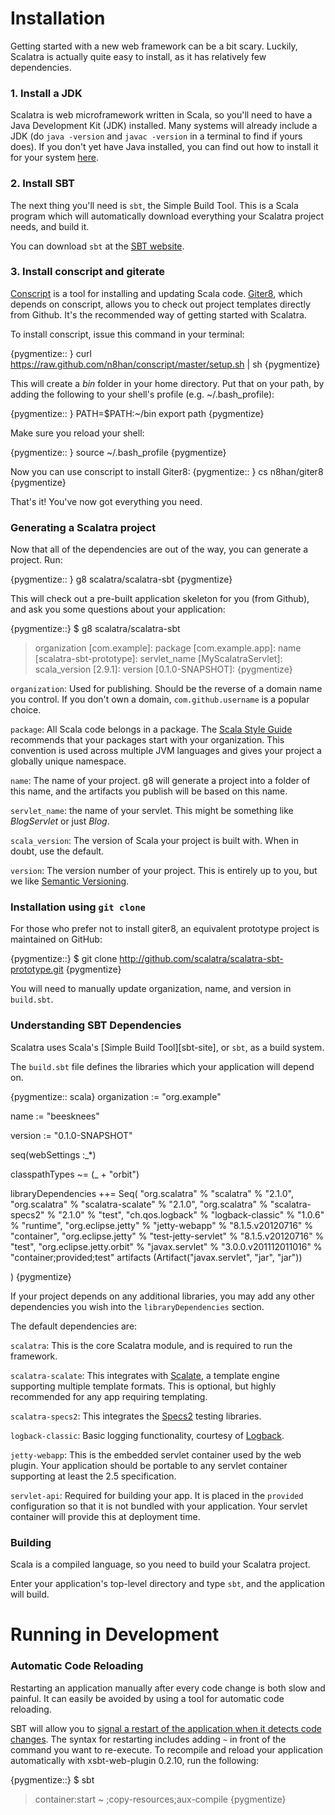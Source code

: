 Installation
============

Getting started with a new web framework can be a bit scary. Luckily, Scalatra 
is actually quite easy to install, as it has relatively few dependencies.

### 1. Install a JDK
 
Scalatra is web microframework written in Scala, so you'll need to have a 
Java Development Kit (JDK) installed. Many systems will already include 
a JDK (do `java -version` and `javac -version` in a terminal to find if yours 
does). If you don't yet have Java installed, you can find out how to install 
it for your system [here](http://docs.oracle.com/javase/7/docs/webnotes/install/index.html).

### 2. Install SBT 

The next thing you'll need is `sbt`, the Simple Build Tool. This is a Scala 
program which will automatically download everything your Scalatra project 
needs, and build it. 

You can download `sbt` at the [SBT website](http://www.scala-sbt.org/download.html).

### 3. Install conscript and giterate

[Conscript](https://github.com/n8han/conscript) is a tool for installing and
updating Scala code. [Giter8](https://github.com/n8han/giter8/), which depends 
on conscript, allows you to check out project templates directly from Github. 
It's the recommended way of getting started with Scalatra. 

To install conscript, issue this command in your terminal:

{pygmentize:: }
curl https://raw.github.com/n8han/conscript/master/setup.sh | sh
{pygmentize}

This will create a _bin_ folder in your home directory.  Put that on your 
path, by adding the following to your shell's profile (e.g. ~/.bash_profile):

{pygmentize:: }
PATH=$PATH:~/bin
export path
{pygmentize}

Make sure you reload your shell:

{pygmentize:: }
source ~/.bash_profile
{pygmentize}

Now you can use conscript to install Giter8: 
{pygmentize:: }
cs n8han/giter8
{pygmentize}

That's it! You've now got everything you need. 

### Generating a Scalatra project

Now that all of the dependencies are out of the way, you can generate a project. Run:

{pygmentize:: }
g8 scalatra/scalatra-sbt
{pygmentize}

This will check out a pre-built application skeleton for you (from Github), 
and ask you some questions about your application:

{pygmentize::}
$ g8 scalatra/scalatra-sbt
> organization [com.example]:
> package [com.example.app]:
> name [scalatra-sbt-prototype]:
> servlet_name [MyScalatraServlet]:
> scala_version [2.9.1]:
> version [0.1.0-SNAPSHOT]:
{pygmentize}

`organization`: Used for publishing.  Should be the reverse of a domain
name you control.  If you don't own a domain, `com.github.username` is a
popular choice.

`package`: All Scala code belongs in a package.  The [Scala Style
Guide](http://docs.scala-lang.org/style/naming-conventions.html#packages)
recommends that your packages start with your organization.  This convention is
used across multiple JVM languages and gives your project a globally unique
namespace.

`name`: The name of your project.  g8 will generate a project into a
folder of this name, and the artifacts you publish will be based on this name.

`servlet_name`: the name of your servlet. This might be something like 
*BlogServlet* or just *Blog*.

`scala_version`: The version of Scala your project is built with.  When in
doubt, use the default.

`version`: The version number of your project.  This is entirely up to you,
but we like [Semantic Versioning](http://semver.org/).

### Installation using `git clone`

For those who prefer not to install giter8, an equivalent prototype project is
maintained on GitHub:

{pygmentize::}
$ git clone http://github.com/scalatra/scalatra-sbt-prototype.git
{pygmentize}

You will need to manually update organization, name, and version in `build.sbt`.

### Understanding SBT Dependencies

Scalatra uses Scala's [Simple Build Tool][sbt-site], or `sbt`, as a build system.

The `build.sbt` file defines the libraries which your application will depend on.

{pygmentize:: scala}
organization := "org.example"

name := "beesknees"

version := "0.1.0-SNAPSHOT"

seq(webSettings :_*)

classpathTypes ~= (_ + "orbit")

libraryDependencies ++= Seq(
  "org.scalatra" % "scalatra" % "2.1.0",
  "org.scalatra" % "scalatra-scalate" % "2.1.0",
  "org.scalatra" % "scalatra-specs2" % "2.1.0" % "test",
  "ch.qos.logback" % "logback-classic" % "1.0.6" % "runtime",
  "org.eclipse.jetty" % "jetty-webapp" % "8.1.5.v20120716" % "container",
  "org.eclipse.jetty" % "test-jetty-servlet" % "8.1.5.v20120716" % "test",
  "org.eclipse.jetty.orbit" % "javax.servlet" % "3.0.0.v201112011016" % "container;provided;test" artifacts (Artifact("javax.servlet", "jar", "jar"))

)
{pygmentize}

If your project depends on any additional libraries, you may add any other
dependencies you wish into the `libraryDependencies` section.

The default dependencies are:

`scalatra`: This is the core Scalatra module, and is required to run the framework.

`scalatra-scalate`: This integrates with [Scalate](http://scalate.fusesource.org),
a template engine supporting multiple template formats.  This is optional, but
highly recommended for any app requiring templating.

`scalatra-specs2`: This integrates the [Specs2][specs2] testing libraries.

`logback-classic`: Basic logging functionality, courtesy of [Logback][qos-ch].

`jetty-webapp`: This is the embedded servlet container used by the web plugin.
Your application should be portable to any servlet container supporting at least
the 2.5 specification.

`servlet-api`: Required for building your app.  It is placed in the `provided`
configuration so that it is not bundled with your application.  Your servlet
container will provide this at deployment time.

[specs2]: https://github.com/etorreborre/specs2
[qos-ch]: http://logback.qos.ch/

### Building

Scala is a compiled language, so you need to build your Scalatra project. 

Enter your application's top-level directory and type `sbt`, and the 
application will build.

Running in Development
======================

### Automatic Code Reloading

Restarting an application manually after every code change is both slow and
painful. It can easily be avoided by using a tool for automatic code reloading.

SBT will allow you to [signal a restart of the application when it detects
code changes](https://github.com/harrah/xsbt/wiki/Triggered-Execution). The
syntax for restarting includes adding `~` in front of the command you want to
re-execute.  To recompile and reload your application automatically with
xsbt-web-plugin 0.2.10, run the following:

{pygmentize::}
$ sbt
> container:start
> ~ ;copy-resources;aux-compile
{pygmentize}
